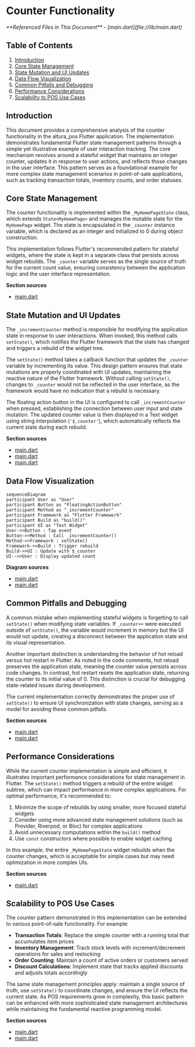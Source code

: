 # Counter Functionality

<cite>
**Referenced Files in This Document**   
- [main.dart](file://lib/main.dart)
</cite>

## Table of Contents
1. [Introduction](#introduction)
2. [Core State Management](#core-state-management)
3. [State Mutation and UI Updates](#state-mutation-and-ui-updates)
4. [Data Flow Visualization](#data-flow-visualization)
5. [Common Pitfalls and Debugging](#common-pitfalls-and-debugging)
6. [Performance Considerations](#performance-considerations)
7. [Scalability to POS Use Cases](#scalability-to-pos-use-cases)

## Introduction
This document provides a comprehensive analysis of the counter functionality in the altura_pos Flutter application. The implementation demonstrates fundamental Flutter state management patterns through a simple yet illustrative example of user interaction tracking. The core mechanism revolves around a stateful widget that maintains an integer counter, updates it in response to user actions, and reflects those changes in the user interface. This pattern serves as a foundational example for more complex state management scenarios in point-of-sale applications, such as tracking transaction totals, inventory counts, and order statuses.

## Core State Management

The counter functionality is implemented within the `_MyHomePageState` class, which extends `State<MyHomePage>` and manages the mutable state for the `MyHomePage` widget. The state is encapsulated in the `_counter` instance variable, which is declared as an integer and initialized to 0 during object construction.

This implementation follows Flutter's recommended pattern for stateful widgets, where the state is kept in a separate class that persists across widget rebuilds. The `_counter` variable serves as the single source of truth for the current count value, ensuring consistency between the application logic and the user interface representation.

**Section sources**
- [main.dart](file://lib/main.dart#L58-L60)

## State Mutation and UI Updates

The `_incrementCounter` method is responsible for modifying the application state in response to user interactions. When invoked, this method calls `setState()`, which notifies the Flutter framework that the state has changed and triggers a rebuild of the widget tree.

The `setState()` method takes a callback function that updates the `_counter` variable by incrementing its value. This design pattern ensures that state mutations are properly coordinated with UI updates, maintaining the reactive nature of the Flutter framework. Without calling `setState()`, changes to `_counter` would not be reflected in the user interface, as the framework would have no indication that a rebuild is necessary.

The floating action button in the UI is configured to call `_incrementCounter` when pressed, establishing the connection between user input and state mutation. The updated counter value is then displayed in a Text widget using string interpolation (`'$_counter'`), which automatically reflects the current state during each rebuild.

**Section sources**
- [main.dart](file://lib/main.dart#L61-L70)
- [main.dart](file://lib/main.dart#L93-L121)
- [main.dart](file://lib/main.dart#L58-L67)

## Data Flow Visualization

```mermaid
sequenceDiagram
participant User as "User"
participant Button as "FloatingActionButton"
participant Method as "_incrementCounter"
participant Framework as "Flutter Framework"
participant Build as "build()"
participant UI as "Text Widget"
User->>Button : Tap event
Button->>Method : Call _incrementCounter()
Method->>Framework : setState()
Framework->>Build : Trigger rebuild
Build->>UI : Update with $_counter
UI-->>User : Display updated count
```

**Diagram sources**
- [main.dart](file://lib/main.dart#L61-L70)
- [main.dart](file://lib/main.dart#L93-L121)

## Common Pitfalls and Debugging

A common mistake when implementing stateful widgets is forgetting to call `setState()` when modifying state variables. If `_counter++` were executed outside of `setState()`, the variable would increment in memory but the UI would not update, creating a disconnect between the application state and its visual representation.

Another important distinction is understanding the behavior of hot reload versus hot restart in Flutter. As noted in the code comments, hot reload preserves the application state, meaning the counter value persists across code changes. In contrast, hot restart resets the application state, returning the counter to its initial value of 0. This distinction is crucial for debugging state-related issues during development.

The current implementation correctly demonstrates the proper use of `setState()` to ensure UI synchronization with state changes, serving as a model for avoiding these common pitfalls.

**Section sources**
- [main.dart](file://lib/main.dart#L0-L37)
- [main.dart](file://lib/main.dart#L65-L94)

## Performance Considerations

While the current counter implementation is simple and efficient, it illustrates important performance considerations for state management in Flutter. The `setState()` method triggers a rebuild of the entire widget subtree, which can impact performance in more complex applications. For optimal performance, it's recommended to:

1. Minimize the scope of rebuilds by using smaller, more focused stateful widgets
2. Consider using more advanced state management solutions (such as Provider, Riverpod, or Bloc) for complex applications
3. Avoid unnecessary computations within the `build()` method
4. Use `const` constructors where possible to enable widget caching

In this example, the entire `_MyHomePageState` widget rebuilds when the counter changes, which is acceptable for simple cases but may need optimization in more complex UIs.

**Section sources**
- [main.dart](file://lib/main.dart#L65-L94)

## Scalability to POS Use Cases

The counter pattern demonstrated in this implementation can be extended to various point-of-sale functionality. For example:

- **Transaction Totals**: Replace the simple counter with a running total that accumulates item prices
- **Inventory Management**: Track stock levels with increment/decrement operations for sales and restocking
- **Order Counting**: Maintain a count of active orders or customers served
- **Discount Calculations**: Implement state that tracks applied discounts and adjusts totals accordingly

The same state management principles apply: maintain a single source of truth, use `setState()` to coordinate changes, and ensure the UI reflects the current state. As POS requirements grow in complexity, this basic pattern can be enhanced with more sophisticated state management architectures while maintaining the fundamental reactive programming model.

**Section sources**
- [main.dart](file://lib/main.dart#L58-L70)
- [main.dart](file://lib/main.dart#L93-L121)